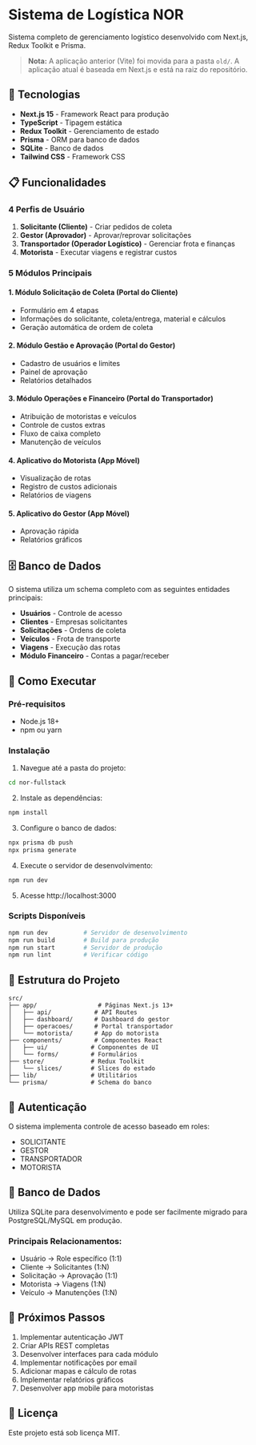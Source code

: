 # Sistema de Logística NOR

Sistema completo de gerenciamento logístico desenvolvido com Next.js, Redux Toolkit e Prisma.

> **Nota:** A aplicação anterior (Vite) foi movida para a pasta `old/`. A aplicação atual é baseada em Next.js e está na raiz do repositório.

## 🚀 Tecnologias

- **Next.js 15** - Framework React para produção
- **TypeScript** - Tipagem estática
- **Redux Toolkit** - Gerenciamento de estado
- **Prisma** - ORM para banco de dados
- **SQLite** - Banco de dados
- **Tailwind CSS** - Framework CSS

## 📋 Funcionalidades

### 4 Perfis de Usuário

1. **Solicitante (Cliente)** - Criar pedidos de coleta
2. **Gestor (Aprovador)** - Aprovar/reprovar solicitações
3. **Transportador (Operador Logístico)** - Gerenciar frota e finanças
4. **Motorista** - Executar viagens e registrar custos

### 5 Módulos Principais

#### 1. Módulo Solicitação de Coleta (Portal do Cliente)
- Formulário em 4 etapas
- Informações do solicitante, coleta/entrega, material e cálculos
- Geração automática de ordem de coleta

#### 2. Módulo Gestão e Aprovação (Portal do Gestor)
- Cadastro de usuários e limites
- Painel de aprovação
- Relatórios detalhados

#### 3. Módulo Operações e Financeiro (Portal do Transportador)
- Atribuição de motoristas e veículos
- Controle de custos extras
- Fluxo de caixa completo
- Manutenção de veículos

#### 4. Aplicativo do Motorista (App Móvel)
- Visualização de rotas
- Registro de custos adicionais
- Relatórios de viagens

#### 5. Aplicativo do Gestor (App Móvel)
- Aprovação rápida
- Relatórios gráficos

## 🗄️ Banco de Dados

O sistema utiliza um schema completo com as seguintes entidades principais:

- **Usuários** - Controle de acesso
- **Clientes** - Empresas solicitantes
- **Solicitações** - Ordens de coleta
- **Veículos** - Frota de transporte
- **Viagens** - Execução das rotas
- **Módulo Financeiro** - Contas a pagar/receber

## 🚀 Como Executar

### Pré-requisitos
- Node.js 18+
- npm ou yarn

### Instalação

1. Navegue até a pasta do projeto:
```bash
cd nor-fullstack
```

2. Instale as dependências:
```bash
npm install
```

3. Configure o banco de dados:
```bash
npx prisma db push
npx prisma generate
```

4. Execute o servidor de desenvolvimento:
```bash
npm run dev
```

5. Acesse http://localhost:3000

### Scripts Disponíveis

```bash
npm run dev          # Servidor de desenvolvimento
npm run build        # Build para produção
npm run start        # Servidor de produção
npm run lint         # Verificar código
```

## 📁 Estrutura do Projeto

```
src/
├── app/                 # Páginas Next.js 13+
│   ├── api/            # API Routes
│   ├── dashboard/      # Dashboard do gestor
│   ├── operacoes/      # Portal transportador
│   └── motorista/      # App do motorista
├── components/         # Componentes React
│   ├── ui/            # Componentes de UI
│   └── forms/         # Formulários
├── store/             # Redux Toolkit
│   └── slices/        # Slices do estado
├── lib/               # Utilitários
└── prisma/            # Schema do banco
```

## 🔐 Autenticação

O sistema implementa controle de acesso baseado em roles:
- SOLICITANTE
- GESTOR  
- TRANSPORTADOR
- MOTORISTA

## 💾 Banco de Dados

Utiliza SQLite para desenvolvimento e pode ser facilmente migrado para PostgreSQL/MySQL em produção.

### Principais Relacionamentos:
- Usuário → Role específico (1:1)
- Cliente → Solicitantes (1:N)
- Solicitação → Aprovação (1:1)
- Motorista → Viagens (1:N)
- Veículo → Manutenções (1:N)

## 🚧 Próximos Passos

1. Implementar autenticação JWT
2. Criar APIs REST completas
3. Desenvolver interfaces para cada módulo
4. Implementar notificações por email
5. Adicionar mapas e cálculo de rotas
6. Implementar relatórios gráficos
7. Desenvolver app mobile para motoristas

## 📝 Licença

Este projeto está sob licença MIT.
